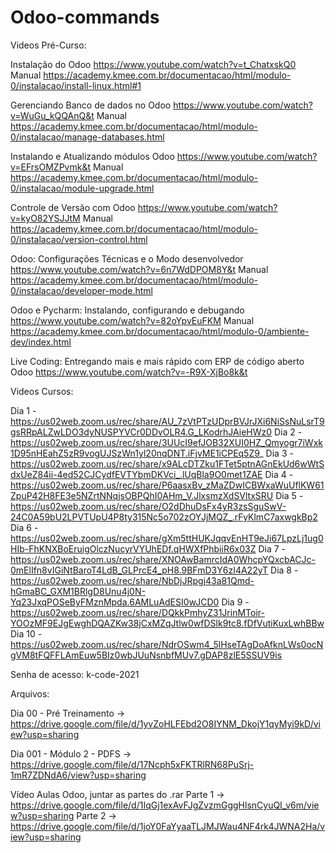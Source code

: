 # Odoo-commands

Videos Pré-Curso:

Instalação do Odoo https://www.youtube.com/watch?v=t_ChatxskQ0
Manual https://academy.kmee.com.br/documentacao/html/modulo-0/instalacao/install-linux.html#1

Gerenciando Banco de dados no Odoo https://www.youtube.com/watch?v=WuGu_kQQAnQ&t
Manual https://academy.kmee.com.br/documentacao/html/modulo-0/instalacao/manage-databases.html

Instalando e Atualizando módulos Odoo https://www.youtube.com/watch?v=EFrsOMZPvmk&t
Manual https://academy.kmee.com.br/documentacao/html/modulo-0/instalacao/module-upgrade.html

Controle de Versão com Odoo https://www.youtube.com/watch?v=kyO82YSJJtM
Manual https://academy.kmee.com.br/documentacao/html/modulo-0/instalacao/version-control.html

Odoo: Configurações Técnicas e o Modo desenvolvedor https://www.youtube.com/watch?v=6n7WdDPOM8Y&t
Manual https://academy.kmee.com.br/documentacao/html/modulo-0/instalacao/developer-mode.html

Odoo e Pycharm: Instalando, configurando e debugando https://www.youtube.com/watch?v=82oYpvEuFKM
Manual https://academy.kmee.com.br/documentacao/html/modulo-0/ambiente-dev/index.html

Live Coding: Entregando mais e mais rápido com ERP de código aberto Odoo
https://www.youtube.com/watch?v=-R9X-XjBo8k&t


Videos Cursos:

Dia 1 - https://us02web.zoom.us/rec/share/AU_7zVtPTzUDprBVJrJXi6NiSsNuLsrT9gsRRpALZwLDO3dyNUSPYVCr0DDvOLR4.G_LKodrhJAieHWz0
Dia 2 - https://us02web.zoom.us/rec/share/3UUcI9efJOB32XUI0HZ_Qmyogr7iWxk1D95nHEahZ5zR9vogUJSzWn1yl20nqDNT.iFjvME1iCPEq5Z9_
Dia 3 - https://us02web.zoom.us/rec/share/x9ALcDTZku1FTet5ptnAGnEkUd6wWtSdxUeZ84ii-4ed52CJCydfEVTYbmDKVci_.lUqBla9O0met1ZAE
Dia 4 - https://us02web.zoom.us/rec/share/P6aasxBv_zMaZDwICBWxaWuUflKW61ZpuP42H8FE3e5NZrtNNqjsOBPQhI0AHm_V.JlxsmzXdSVltxSRU
Dia 5 - https://us02web.zoom.us/rec/share/O2dDhuDsFx4yR3zsSguSwV-24C0A59bU2LPVTUpU4P8ty315Nc5o702zOYJjMQZ_.rFyKlmC7axwgkBp2
Dia 6 - https://us02web.zoom.us/rec/share/gXm5ttHUKJqqvEnHT9eJi67LpzLj1ug0HIb-FhKNXBoEruigOlczNucyrVYUhEDf.qHWXfPhbiiR6x03Z
Dia 7 - https://us02web.zoom.us/rec/share/XNOAwBamrcIdA0WhcpYQxcbACJc-0mElIfn8vIGiNtBaroT4LdB_GLPrcE4_pH8.9BFmD3Y6zI4A22yT
Dia 8 - https://us02web.zoom.us/rec/share/NbDjJRpgj43a81Qmd-hGmaBC_GXM1BRlgD8Unu4j0N-Yq23JxqPOSeByFMznMpda.6AMLuAdESI0wJCD0
Dia 9 - https://us02web.zoom.us/rec/share/DQkkPmhyZ31JrinMToir-YOOzMF9EJgEwghDQAZKw38jCxMZqJtlw0wfDSlk9tc8.fDfVutiKuxLwhBBw
Dia 10 - https://us02web.zoom.us/rec/share/NdrOSwm4_5lHseTAgDoAfknLWs0ocNgVM8tFQFFLAmEuw5BIz0wbJUuNsnbfMUv7.gDAP8zlE5SSUV9is

Senha de acesso: k-code-2021


Arquivos:

Dia 00 - Pré Treinamento -> https://drive.google.com/file/d/1yvZoHLFEbd2O8IYNM_DkojY1qyMyi9kD/view?usp=sharing

Dia 001 - Módulo 2 - PDFS -> https://drive.google.com/file/d/17Ncph5xFKTRlRN68PuSrj-1mR7ZDNdA6/view?usp=sharing

Vídeo Aulas Odoo, juntar as partes do .rar
Parte 1 -> https://drive.google.com/file/d/1IqGj1exAvFJgZvzmGggHlsnCyuQI_v6m/view?usp=sharing
Parte 2 -> https://drive.google.com/file/d/1joY0FaYyaaTLJMJWau4NF4rk4JWNA2Ha/view?usp=sharing
